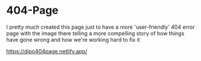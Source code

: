 # 404-Page
I pretty much created this page just to have a more 'user-friendly' 404 error page with the image there telling a more compelling story of how things have gone wrong and how we're working hard to fix it

https://dipo404page.netlify.app/
